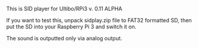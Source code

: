 This is SID player for Ultibo/RPi3 v. 0.11 ALPHA

If you want to test this, unpack sidplay.zip file to FAT32 formatted SD, then put the SD into your Raspberry Pi 3 and switch it on.

The sound is outputted only via analog output.
